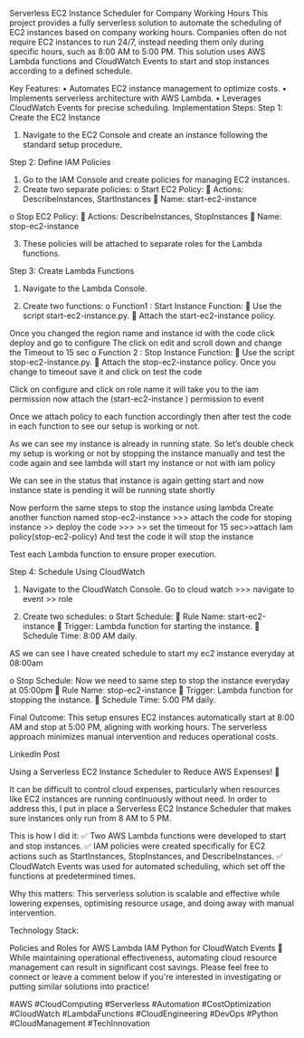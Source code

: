 
Serverless EC2 Instance Scheduler for Company Working Hours
This project provides a fully serverless solution to automate the scheduling of EC2 instances based on company working hours. Companies often do not require EC2 instances to run 24/7, instead needing them only during specific hours, such as 8:00 AM to 5:00 PM. This solution uses AWS Lambda functions and CloudWatch Events to start and stop instances according to a defined schedule.

Key Features:
•	Automates EC2 instance management to optimize costs.
•	Implements serverless architecture with AWS Lambda.
•	Leverages CloudWatch Events for precise scheduling.
Implementation Steps:
Step 1: Create the EC2 Instance
1.	Navigate to the EC2 Console and create an instance following the standard setup procedure.
 

Step 2: Define IAM Policies
1.	Go to the IAM Console and create policies for managing EC2 instances.
2.	Create two separate policies:
o	Start EC2 Policy:
	Actions: DescribeInstances, StartInstances
	Name: start-ec2-instance
 
 
 
o	Stop EC2 Policy:
	Actions: DescribeInstances, StopInstances
	Name: stop-ec2-instance
 
 
3.	These policies will be attached to separate roles for the Lambda functions.

Step 3: Create Lambda Functions
1.	Navigate to the Lambda Console.
 
2.	Create two functions:
o	Function1 : Start Instance Function:
	Use the script start-ec2-instance.py.
	Attach the start-ec2-instance policy.
 
Once you changed the region name and instance id with the code click deploy and go to configure
The click on edit and scroll down and change the Timeout to  15 sec 
o	Function 2 : Stop Instance Function:
	Use the script stop-ec2-instance.py.
	Attach the stop-ec2-instance policy.
Once you change to timeout save it and click on test the code 
 

Click on configure and click on role name it will take you to the iam permission now attach the (start-ec2-instance ) permission to event 
 

 

 

Once we attach policy to each function accordingly then after test the code in each function to see our setup is working or not.

 

As we can see my instance is already in running state. So let’s double check my setup is working or not by stopping the instance manually and test the code again and see lambda will start my instance or not with iam policy 
 
We can see in the status that instance is again getting start and now instance state is pending it will be running state shortly

 
 

Now perform the same steps to stop the instance using lambda 
Create another function named stop-ec2-instance >>> attach the code for stoping instance >> deploy the code >>> >> set the timeout for 15 sec>>attach Iam policy(stop-ec2-policy)
And test the code it will stop the instance 
 
 
 
Test each Lambda function to ensure proper execution.

Step 4: Schedule Using CloudWatch
1.	Navigate to the CloudWatch Console.
Go to cloud watch >>> navigate to event >> role
 

2.	Create two schedules:
o	Start Schedule:
	Rule Name: start-ec2-instance
	Trigger: Lambda function for starting the instance.
	Schedule Time: 8:00 AM daily.
 
 
 
 
AS we can see I have created schedule to start my ec2 instance everyday at 08:00am

o	Stop Schedule:
Now we need to same step to stop the instance everyday at 05:00pm 
	Rule Name: stop-ec2-instance
	Trigger: Lambda function for stopping the instance.
	Schedule Time: 5:00 PM daily.
 

Final Outcome:
This setup ensures EC2 instances automatically start at 8:00 AM and stop at 5:00 PM, aligning with working hours. The serverless approach minimizes manual intervention and reduces operational costs.

LinkedIn Post

Using a Serverless EC2 Instance Scheduler to Reduce AWS Expenses! 🚀

It can be difficult to control cloud expenses, particularly when resources like EC2 instances are running continuously without need. In order to address this, I put in place a Serverless EC2 Instance Scheduler that makes sure instances only run from 8 AM to 5 PM.

This is how I did it:
✅ Two AWS Lambda functions were developed to start and stop instances.
✅ IAM policies were created specifically for EC2 actions such as StartInstances, StopInstances, and DescribeInstances.
✅ CloudWatch Events was used for automated scheduling, which set off the functions at predetermined times.

Why this matters: This serverless solution is scalable and effective while lowering expenses, optimising resource usage, and doing away with manual intervention.

Technology Stack:

Policies and Roles for AWS Lambda IAM
Python for CloudWatch Events 🌟 While maintaining operational effectiveness, automating cloud resource management can result in significant cost savings. Please feel free to connect or leave a comment below if you're interested in investigating or putting similar solutions into practice!

#AWS #CloudComputing #Serverless #Automation #CostOptimization #CloudWatch #LambdaFunctions #CloudEngineering #DevOps #Python #CloudManagement #TechInnovation














